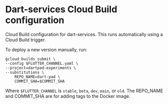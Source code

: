 # Dart-services Cloud Build configuration

Cloud Build configuration for dart-services. This runs automatically
using a Cloud Build trigger.

To deploy a new version manually, run:

```
gcloud builds submit \
--config $FLUTTER_CHANNEL.yaml \
--project=dartpad-experiments \
--substitutions \
    REPO_NAME=dart-pad \
    COMMIT_SHA=$COMMIT_SHA
```

Where `$FLUTTER_CHANNEL` is `stable`, `beta`, `dev`, `main`, or `old`. The REPO_NAME and COMMIT_SHA are for adding tags to the Docker image.

